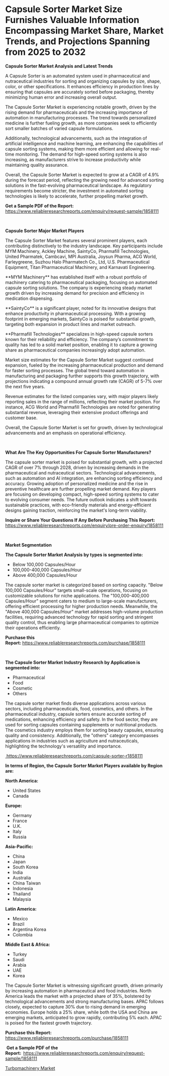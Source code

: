 <p><h1>Capsule Sorter Market Size Furnishes Valuable Information Encompassing Market Share, Market Trends, and Projections Spanning from 2025 to 2032</h1></p><p><strong>Capsule Sorter Market Analysis and Latest Trends</strong></p>
<p><p>A Capsule Sorter is an automated system used in pharmaceutical and nutraceutical industries for sorting and organizing capsules by size, shape, color, or other specifications. It enhances efficiency in production lines by ensuring that capsules are accurately sorted before packaging, thereby minimizing human error and increasing overall output.</p><p>The Capsule Sorter Market is experiencing notable growth, driven by the rising demand for pharmaceuticals and the increasing importance of automation in manufacturing processes. The trend towards personalized medicine is further fueling growth, as more companies seek to efficiently sort smaller batches of varied capsule formulations. </p><p>Additionally, technological advancements, such as the integration of artificial intelligence and machine learning, are enhancing the capabilities of capsule sorting systems, making them more efficient and allowing for real-time monitoring. The demand for high-speed sorting systems is also increasing, as manufacturers strive to increase productivity while maintaining quality assurance.</p><p>Overall, the Capsule Sorter Market is expected to grow at a CAGR of 4.9% during the forecast period, reflecting the growing need for advanced sorting solutions in the fast-evolving pharmaceutical landscape. As regulatory requirements become stricter, the investment in automated sorting technologies is likely to accelerate, further propelling market growth.</p></p>
<p><strong>Get a Sample PDF of the Report:&nbsp;</strong> <a href="https://www.reliableresearchreports.com/enquiry/request-sample/1858111?utm_campaign=2109&utm_medium=2&utm_source=Github&utm_content=ia&utm_term=19022025&utm_id=capsule-sorter">https://www.reliableresearchreports.com/enquiry/request-sample/1858111</a></p>
<p>&nbsp;</p>
<p><strong>Capsule Sorter Major Market Players</strong></p>
<p><p>The Capsule Sorter Market features several prominent players, each contributing distinctively to the industry landscape. Key participants include MYM Machinery, Ackley Machine, SaintyCo, Pharmafill Technologies, United Pharmatek, Cambcavi, MPI Australia, Joysun Pharma, ACG World, Farleygreene, Suzhou Halo Pharmatech Co., Ltd, U.S. Pharmaceutical Equipment, Titan Pharmaceutical Machinery, and Karnavati Engineering.</p><p>**MYM Machinery** has established itself with a robust portfolio of machinery catering to pharmaceutical packaging, focusing on automated capsule sorting solutions. The company is experiencing steady market growth driven by increasing demand for precision and efficiency in medication dispensing.</p><p>**SaintyCo** is a significant player, noted for its innovative designs that enhance productivity in pharmaceutical processing. With a growing footprint in emerging markets, SaintyCo is poised for substantial growth, targeting both expansion in product lines and market outreach.</p><p>**Pharmafill Technologies** specializes in high-speed capsule sorters known for their reliability and efficiency. The company’s commitment to quality has led to a solid market position, enabling it to capture a growing share as pharmaceutical companies increasingly adopt automation.</p><p>Market size estimates for the Capsule Sorter Market suggest continued expansion, fueled by the increasing pharmaceutical production and demand for faster sorting processes. The global trend toward automation in manufacturing and packaging further supports this growth trajectory, with projections indicating a compound annual growth rate (CAGR) of 5-7% over the next five years.</p><p>Revenue estimates for the listed companies vary, with major players likely reporting sales in the range of millions, reflecting their market position. For instance, ACG World and Pharmafill Technologies are noted for generating substantial revenue, leveraging their extensive product offerings and customer base.</p><p>Overall, the Capsule Sorter Market is set for growth, driven by technological advancements and an emphasis on operational efficiency.</p></p>
<p>&nbsp;</p>
<p><strong>What Are The Key Opportunities For Capsule Sorter Manufacturers?</strong></p>
<p><p>The capsule sorter market is poised for substantial growth, with a projected CAGR of over 7% through 2028, driven by increasing demands in the pharmaceutical and nutraceutical sectors. Technological advancements, such as automation and AI integration, are enhancing sorting efficiency and accuracy. Growing adoption of personalized medicine and the rise in preventive healthcare are further propelling market demand. Key players are focusing on developing compact, high-speed sorting systems to cater to evolving consumer needs. The future outlook indicates a shift towards sustainable practices, with eco-friendly materials and energy-efficient designs gaining traction, reinforcing the market's long-term viability.</p></p>
<p><strong>Inquire or Share Your Questions If Any Before Purchasing This Report:</strong> <a href="https://www.reliableresearchreports.com/enquiry/pre-order-enquiry/1858111?utm_campaign=2109&utm_medium=2&utm_source=Github&utm_content=ia&utm_term=19022025&utm_id=capsule-sorter">https://www.reliableresearchreports.com/enquiry/pre-order-enquiry/1858111</a></p>
<p>&nbsp;</p>
<p><strong>Market Segmentation</strong></p>
<p><strong>The Capsule Sorter Market Analysis by types is segmented into:</strong></p>
<p><ul><li>Below 100,000 Capsules/Hour</li><li>100,000-400,000 Capsules/Hour</li><li>Above 400,000 Capsules/Hour</li></ul></p>
<p><p>The capsule sorter market is categorized based on sorting capacity. "Below 100,000 Capsules/Hour" targets small-scale operations, focusing on customizable solutions for niche applications. The "100,000-400,000 Capsules/Hour" segment caters to medium to large-scale manufacturers, offering efficient processing for higher production needs. Meanwhile, the "Above 400,000 Capsules/Hour" market addresses high-volume production facilities, requiring advanced technology for rapid sorting and stringent quality control, thus enabling large pharmaceutical companies to optimize their operations efficiently.</p></p>
<p><strong>Purchase this Report:&nbsp;</strong><a href="https://www.reliableresearchreports.com/purchase/1858111?utm_campaign=2109&utm_medium=2&utm_source=Github&utm_content=ia&utm_term=19022025&utm_id=capsule-sorter">https://www.reliableresearchreports.com/purchase/1858111</a></p>
<p>&nbsp;</p>
<p><strong>The Capsule Sorter Market Industry Research by Application is segmented into:</strong></p>
<p><ul><li>Pharmaceutical</li><li>Food</li><li>Cosmetic</li><li>Others</li></ul></p>
<p><p>The capsule sorter market finds diverse applications across various sectors, including pharmaceuticals, food, cosmetics, and others. In the pharmaceutical industry, capsule sorters ensure accurate sorting of medications, enhancing efficiency and safety. In the food sector, they are used for sorting capsules containing supplements or nutritional products. The cosmetics industry employs them for sorting beauty capsules, ensuring quality and consistency. Additionally, the "others" category encompasses applications in industries such as agriculture and nutraceuticals, highlighting the technology's versatility and importance.</p></p>
<p><a href="https://www.reliableresearchreports.com/capsule-sorter-r1858111?utm_campaign=2109&utm_medium=2&utm_source=Github&utm_content=ia&utm_term=19022025&utm_id=capsule-sorter">&nbsp;https://www.reliableresearchreports.com/capsule-sorter-r1858111</a></p>
<p><strong>In terms of Region, the Capsule Sorter Market Players available by Region are:</strong></p>
<p>
    <p> <strong> North America: </strong>
        <ul>
            <li>United States</li>
            <li>Canada</li>
        </ul>
        </p> 
    <p> <strong> Europe: </strong>
        <ul>
            <li>Germany</li>
            <li>France</li>
            <li>U.K.</li>
            <li>Italy</li>
            <li>Russia</li>
        </ul>
        </p> 
    <p> <strong> Asia-Pacific: </strong>
        <ul>
            <li>China</li>
            <li>Japan</li>
            <li>South Korea</li>
            <li>India</li>
            <li>Australia</li>
            <li>China Taiwan</li>
            <li>Indonesia</li>
            <li>Thailand</li>
            <li>Malaysia</li>
        </ul>
        </p> 
    <p> <strong> Latin America: </strong>
        <ul>
            <li>Mexico</li>
            <li>Brazil</li>
            <li>Argentina Korea</li>
            <li>Colombia</li>
        </ul>
        </p> 
    <p> <strong> Middle East & Africa: </strong>
        <ul>
            <li>Turkey</li>
            <li>Saudi</li>
            <li>Arabia</li>
            <li>UAE</li>
            <li>Korea</li>
        </ul>
    </p>
    </p>
<p><p>The Capsule Sorter Market is witnessing significant growth, driven primarily by increasing automation in pharmaceutical and food industries. North America leads the market with a projected share of 35%, bolstered by technological advancements and strong manufacturing bases. APAC follows closely, expected to capture 30% due to rising demand in emerging economies. Europe holds a 25% share, while both the USA and China are emerging markets, anticipated to grow rapidly, contributing 5% each. APAC is poised for the fastest growth trajectory.</p></p>
<p><strong>Purchase this Report: </strong><a href="https://www.reliableresearchreports.com/purchase/1858111?utm_campaign=2109&utm_medium=2&utm_source=Github&utm_content=ia&utm_term=19022025&utm_id=capsule-sorter">https://www.reliableresearchreports.com/purchase/1858111</a></p>
<p>&nbsp;<strong>Get a Sample PDF of the Report:&nbsp;&nbsp;</strong><a href="https://www.reliableresearchreports.com/enquiry/request-sample/1858111?utm_campaign=2109&utm_medium=2&utm_source=Github&utm_content=ia&utm_term=19022025&utm_id=capsule-sorter">https://www.reliableresearchreports.com/enquiry/request-sample/1858111</a></p>
<p><strong></strong></p>
<p><p><a href="https://github.com/MonroeBullock54/Market-Research-Report-List-1/blob/main/turbomachinery-market.md?utm_campaign=2109&utm_medium=2&utm_source=Github&utm_content=ia&utm_term=19022025&utm_id=capsule-sorter">Turbomachinery Market</a></p></p>